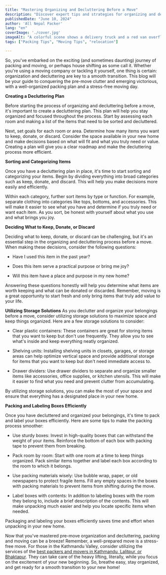 ```yaml
---
title: "Mastering Organizing and Decluttering Before a Move"
description: "Discover expert tips and strategies for organizing and decluttering your belongings before a move to make the process smoother and more efficient."
publishedDate: "June 10, 2024"
author: 'All Nepal Packer'
lang: "en"
coverImage: './cover.jpg'
imageAlt: "A colorful scene shows a delivery truck and a red van overflowing with boxes."
tags: ["Packing Tips", "Moving Tips", "relocation"]

---
```



So, you've embarked on the exciting (and sometimes daunting) journey of packing and moving, or perhaps house shifting as some call it. Whether you're using a moving company or tackling it yourself, one thing is certain: organization and decluttering are key to a smooth transition.  This blog will be your guide to conquering the pre-move clutter and emerging victorious, with a well-organized packing plan and a stress-free moving day.


**Creating a Decluttering Plan**

Before starting the process of organizing and decluttering before a move, it's important to create a decluttering plan. This plan will help you stay organized and focused throughout the process. Start by assessing each room and making a list of the items that need to be sorted and decluttered.

Next, set goals for each room or area. Determine how many items you want to keep, donate, or discard. Consider the space available in your new home and make decisions based on what will fit and what you truly need or value. Creating a plan will give you a clear roadmap and make the decluttering process more efficient.

**Sorting and Categorizing Items**

Once you have a decluttering plan in place, it's time to start sorting and categorizing your items. Begin by dividing everything into broad categories such as keep, donate, and discard. This will help you make decisions more easily and efficiently.

Within each category, further sort items by type or function. For example, separate clothing into categories like tops, bottoms, and accessories. This will make it easier to see what you have and determine if you truly need or want each item. As you sort, be honest with yourself about what you use and what brings you joy.


**Deciding What to Keep, Donate, or Discard**

Deciding what to keep, donate, or discard can be challenging, but it's an essential step in the organizing and decluttering process before a move. When making these decisions, consider the following questions:

- Have I used this item in the past year?

- Does this item serve a practical purpose or bring me joy?

- Will this item have a place and purpose in my new home?

Answering these questions honestly will help you determine what items are worth keeping and what can be donated or discarded. Remember, moving is a great opportunity to start fresh and only bring items that truly add value to your life.

**Utilizing Storage Solutions**
As you declutter and organize your belongings before a move, consider utilizing storage solutions to maximize space and keep things organized. Here are a few storage solutions to consider:

- Clear plastic containers: These containers are great for storing items that you want to keep but don't use frequently. They allow you to see what's inside and keep everything neatly organized.

- Shelving units: Installing shelving units in closets, garages, or storage areas can help optimize vertical space and provide additional storage for items that you want to keep but don't need immediate access to.

- Drawer dividers: Use drawer dividers to separate and organize smaller items like accessories, office supplies, or kitchen utensils. This will make it easier to find what you need and prevent clutter from accumulating.

By utilizing storage solutions, you can make the most of your space and ensure that everything has a designated place in your new home.


**Packing and Labeling Boxes Efficiently**

Once you have decluttered and organized your belongings, it's time to pack and label your boxes efficiently. Here are some tips to make the packing process smoother:

- Use sturdy boxes: Invest in high-quality boxes that can withstand the weight of your items. Reinforce the bottom of each box with packing tape to prevent them from breaking.

- Pack room by room: Start with one room at a time to keep things organized. Pack similar items together and label each box according to the room to which it belongs.

- Use packing materials wisely: Use bubble wrap, paper, or old newspapers to protect fragile items. Fill any empty spaces in the boxes with packing materials to prevent items from shifting during the move.

- Label boxes with contents: In addition to labeling boxes with the room they belong to, include a brief description of the contents. This will make unpacking much easier and help you locate specific items when needed.

Packaging and labeling your boxes efficiently saves time and effort when unpacking in your new home.


Now that you've mastered pre-move organization and decluttering, packing and moving can be a breeze! Remember, a well-prepared move is a stress-free move.  For those in the Kathmandu Valley, consider utilizing the services of the [best packers and movers in Kathmandu, Lalitpur, or Bhaktapur](https://allnepalmovers.com.np/).  They can take care of the heavy lifting, literally, while you focus on the excitement of your new beginning.  So, breathe easy, stay organized, and get ready for a smooth transition to your new home!

